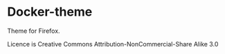 # Docker-theme

Theme for Firefox.

Licence is Creative Commons Attribution-NonCommercial-Share Alike 3.0
